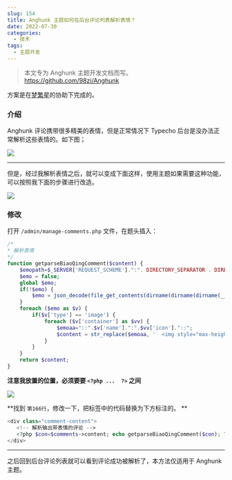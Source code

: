 ```yaml
---
slug: 154
title: Anghunk 主题如何在后台评论列表解析表情？
date: 2022-07-30
categories: 
  - 技术
tags: 
  - 主题开发
---
```



> 本文专为 Anghunk 主题开发文档而写。
> https://github.com/98zi/Anghunk

方案是在[梦繁星](https://blog.emoao.com/)的协助下完成的。

### 介绍

Anghunk 评论携带很多精美的表情，但是正常情况下 Typecho 后台是没办法正常解析这些表情的。如下图；

![](https://imgurl.zishu.me/images/2022/07/29/62e3cfa35eb74.png) 

---

但是，经过我解析表情之后，就可以变成下面这样，使用主题如果需要这种功能，可以按照我下面的步骤进行改造。

![](https://imgurl.zishu.me/images/2022/07/29/62e3cfa2ec1ec.png)

### 修改

打开 `/admin/manage-comments.php` 文件，在题头插入：

```php
/*
* 解析表情
*/
function getparseBiaoQingComment($content) {
	$emopath=$_SERVER['REQUEST_SCHEME'].":". DIRECTORY_SEPARATOR . DIRECTORY_SEPARATOR . $_SERVER['HTTP_HOST'];
	$emo = false;
	global $emo;
	if(!$emo) {
		$emo = json_decode(file_get_contents(dirname(dirname(dirname(__FILE__))).'/zburu.com/usr/themes/Anghunk/libs/OwO.json'), true);
	}
	foreach ($emo as $v) {
		if($v['type'] == 'image') {
			foreach ($v['container'] as $vv) {
				$emoaa="::".$v['name'].":".$vv['icon']."::";
				$content = str_replace($emoaa, '  <img style="max-height:40px;vertical-align:middle;" src="'.$emopath.'/usr/themes/Anghunk/libs/emotion/'.$v['name'].'/'.$vv['icon'] .'.png"  alt="'.$vv['text'] .'">  ', $content);
			}
		}
	}
	return $content;
}
```

**注意我放置的位置，必须要要 `<?php ...  ?>` 之间**

![](https://imgurl.zishu.me/images/2022/07/29/62e3d1047098b.png)

**找到 `第166行`，修改一下，把标签中的代码替换为下方标注的。 **

```php
<div class="comment-content">
   <!-- 解析输出带表情的评论 -->
   <?php $con=$comments->content; echo getparseBiaoQingComment($con); ?>
</div> 
```

---

之后回到后台评论列表就可以看到评论成功被解析了，本方法仅适用于 Anghunk 主题。
